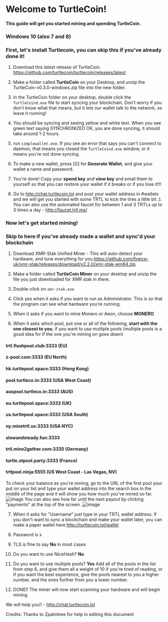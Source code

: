 # Welcome to TurtleCoin! 
#### This guide will get you started mining and spending TurtleCoin.


###  Windows 10 (also 7 and 8)
###  First, let's install Turtlecoin, you can skip this if you've already done it!

1. Download this latest release of TurtleCoin. https://github.com/turtlecoin/turtlecoin/releases/latest

2. Make a folder called **TurtleCoin** on your Desktop, and unzip the TurtleCoin-v0.3.0-windows.zip file into the new folder.

3. In the TurtleCoin folder on your desktop, double click the `TurtleCoind.exe` file to start syncing your blockchain. Don't worry if you don't know what that means, but it lets our wallet talk to the network, so leave it running!

4. You should be syncing and seeing yellow and white text. When you see green text saying SYNCHRONIZED OK, you are done syncing, it should take around 1-2 hours.

5. run `simplewallet.exe`. If you see an error that says you can't connect to daemon, that means you closed the `TurtleCoind.exe` window, or it means you're not done syncing. 

6. To make a new wallet, press [G] for **Generate Wallet**, and give your wallet a name and password. 

7. You're done! Copy your **spend key** and **view key** and email them to yourself so that you can restore your wallet if it breaks or if you lose it!!!

8. Go to http://chat.turtlecoin.lol and post your wallet address in #wallets and we will get you started with some TRTL to kick the tires a little bit :). You can also use the automated faucet for between 1 and 3 TRTLs up to 3 times a day - http://faucet.trtl.me/
  
### Now let's get started mining!
### Skip to here if you've already made a wallet and sync'd your blockchain

1. Download XMR-Stak Unified Miner - This will auto-detect your hardware, and tune everything for you.https://github.com/fireice-uk/xmr-stak/releases/download/v2.2.0/xmr-stak-win64.zip

2. Make a folder called **TurtleCoin Miner** on your desktop and unzip the file you just downloaded for XMR stak in there.

3. Double-click on `xmr-stak.exe`

4. Click yes when it asks if you want to run as Administrator. This is so that the program can see what hardware you're running.

5. When it asks if you want to mine Monero or Aeon, choose **MONERO**

6. When it asks which pool, put one or all of the following, **start with the one closest to you**, if you want to use multiple pools (multiple pools is a good idea for if the one you're mining on goes down)

#### trtl.flashpool.club:3333 (EU)

#### z-pool.com:3333 (EU North)

#### hk.turtlepool.space:3333 (Hong Kong)

#### pool.turtleco.in:3333  (USA West Coast)

#### auspool.turtleco.in:3333 (AUS)

#### eu.turtlepool.space:3333 (UK)

#### us.turtlepool.space:3333 (USA South)

#### ny.minetrtl.us:3333 (USA NYC)

#### slowandsteady.fun:3333

#### trtl.mine2gether.com:3335 (Germany)

#### turtle.atpool.party:3333 (France)

#### trtlpool.ninja:5555 (US West Coast - Las Vegas, NV)

To check your balance as you're mining, go to the URL of the first pool your put on your list and type your wallet address into the search box in the middle of the page and it will show you how much you've mined so far.
![image](https://user-images.githubusercontent.com/34389545/34903526-17cf3536-f7f9-11e7-98fd-580bdcf3faed.png)
You can also see how far until the next payout by clicking "payments" at the top of the screen.
![image](https://user-images.githubusercontent.com/34389545/34903536-36bb8904-f7f9-11e7-8b92-d886ba15bdc5.png)

7. When it asks for "Username" just type in your TRTL wallet address. If you don't want to sync a blockchain and make your wallet later, you can make a paper wallet here http://turtlecoin.lol/wallet

8. Password is x

9. TLS is fine to say **No** in most cases

10. Do you want to use NiceHash? **No**

11. Do you want to use multiple pools? **Yes** 
Add all of the pools in the list from step 6, and give them all a weight of 10 if you're tired of reading, or if you want the best experience, give the pools nearest to you a higher number, and the ones further from you a lower number.

12. DONE!! The miner will now start scanning your hardware and will begin mining. 



We will help you!! - http://chat.turtlecoin.lol

Credits: Thanks to Zpalmtree for help in editing this document
